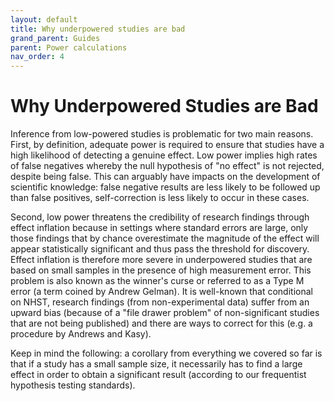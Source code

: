 ```yaml
---
layout: default
title: Why underpowered studies are bad
grand_parent: Guides
parent: Power calculations
nav_order: 4
---
```


# Why Underpowered Studies are Bad

<!-- From the CzList paper 2019 southern: - see also the JPAL document that was linked on WB DIME -->
Inference from low-powered studies is problematic for two main reasons.
First, by definition, adequate power is required to ensure that studies have a high likelihood of detecting a genuine effect. Low power implies high rates of false negatives whereby the null hypothesis of "no effect" is not rejected, despite being false.
This can arguably have impacts on the development of scientific knowledge: false negative results are less likely to be followed up than false positives, self-correction is less likely to occur in these cases.

Second, low power threatens the credibility of research findings through effect inflation because in settings where standard errors are large, only those findings that by chance overestimate the magnitude of the effect will appear statistically significant and thus pass the threshold for discovery. Effect inflation is therefore more severe in underpowered studies that are based on small samples in the presence of high measurement error. This problem is also known as the winner's curse or referred to as a Type M error (a term coined by Andrew Gelman). It is well-known that conditional on NHST, research findings (from non-experimental data) suffer from an upward bias (because of a "file drawer problem" of non-significant studies that are not being published) and there are ways to correct for this (e.g. a procedure by Andrews and Kasy).

<!-- The third, less appreciated aspect of statistical power is its relation to false discoveries. -->
<!-- The connection becomes clear once we abandon the practice of treating a single finding that has achieved formal statistical significance as conclusive evidence, and instead consider a Bayesian framework of statistical inference whereby any individual study contributes to scientific knowledge insofar as it moves our priors regarding the existence of the effect/association in question. -->
<!-- In this framework, studies may be assessed on the basis of their positive predictive value (PPV): The poststudy probability (PSP) that a research finding that has achieved formal statistical significance is indeed true (Wacholder et al. 2004; Ioannidis 2005).39 The basic ingredients of this metric are the Type I and II error rates (α and β, respectively), together with π, the fraction of true associations among all associations tested in a given field. -->
<!-- We treat this fraction as our prior: The prestudy odds that the association in question is true (we discuss different ways to obtain priors later in this section). -->
<!-- The PSP is then defined as the share of true associations which are declared true ([1 − β]π) divided by the share of all associations which are declared true ([1 − β]π + α[1 − π]). -->
<!-- As shown in Equation 3 below (reproduced from Maniadis, Tufano, and List (2014)), the PSP depends on the power of a study (1 − β) in the following way: -->

Keep in mind the following: a corollary from everything we covered so far is that if a study has a small sample size, it necessarily has to find a large effect in order to obtain a significant result (according to our frequentist hypothesis testing standards).
